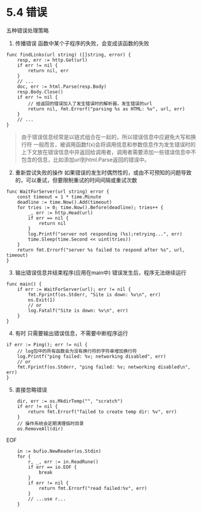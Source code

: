 ##

# 5.4 错误 
五种错误处理策略
1. 传播错误
函数中某个子程序的失败，会变成该函数的失败
```
func findLinks(url string) ([]string, error) {
    resp, err := http.Get(url)
    if err != nil {
        return nil, err
    }
    // ...
    doc, err := html.Parse(resp.Body)
    resp.Body.Close()
    if err != nil {
        // 给返回的错误加入了发生错误时的解析器，发生错误的url
        return nil, fmt.Errorf("parsing %s as HTML: %v", url, err)
    }
    // ...
}
```
>由于错误信息经常是以链式组合在一起的，所以错误信息中应避免大写和换行符
>一般而言，被调用函数f(x)会将调用信息和参数信息作为发生错误时的上下文放在错误信息中并返回给调用者，调用者需要添加一些错误信息中不包含的信息，比如添加url到html.Parse返回的错误中。

2. 重新尝试失败的操作
如果错误的发生时偶然性的，或由不可预知的问题导致的，可以重试，但要限制重试的时间间隔或重试次数
```
func WaitForServer(url string) error {
	const timeout = 1 * time.Minute
	deadline := time.Now().Add(timeout)
	for tries := 0; time.Now().Before(deadline); tries++ {
		_, err := http.Head(url)
		if err == nil {
			return nil
		}
		log.Printf("server not responding (%s);retrying...", err)
		time.Sleep(time.Second << uint(tries))
	}
	return fmt.Errorf("server %s failed to respond after %s", url, timeout)
}
```

3. 输出错误信息并结束程序(应用在main中)
错误发生后，程序无法继续运行
```
func main() {
    if err := WaitForServer(url); err != nil {
        fmt.Fprintf(os.Stderr, "Site is down: %v\n", err)
        os.Exit(1)
        // or 
        log.Fatalf("Site is down: %v\n", err)
    }
}
```

4. 有时
只需要输出错误信息，不需要中断程序运行
```
if err := Ping(); err != nil {
    // log包中的所有函数会为没有换行符的字符串增加换行符
    log.Printf("ping failed: %v; networking disabled", err)
    // or
    fmt.Fprintf(os.Stderr, "ping failed: %v; networking disabled\n", err)
}
```

5. 直接忽略错误
```
	dir, err := os.MkdirTemp("", "scratch")
	if err != nil {
		return fmt.Errorf("failed to create temp dir: %v", err)
	}
    // 操作系统会定期清理临时目录
	os.RemoveAll(dir)
```

EOF
```
	in := bufio.NewReader(os.Stdin)
	for {
		r, _, err := in.ReadRune()
		if err == io.EOF {
			break
		}
		if err != nil {
			return fmt.Errorf("read failed:%v", err)
		}
		// ...use r...
	}
```

